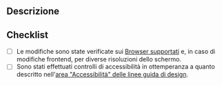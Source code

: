<!--- IMPORTANTE: Rivedi [come contribuire](../CONTRIBUTING.md) nel caso tu non l'abbia già fatto. -->
<!--- Inserisci una sintesi delle modifiche nel titolo qui sopra -->

## Descrizione

<!--- Descrivi le modifiche in dettaglio -->
<!--- Se necessario, aggiungi "Fixes #XX" per chiudere automaticamente la issue indicata in caso di approvazione. -->

## Checklist

<!--- Controlla i punti seguenti, e inserisci una `x` nei campi d'interesse. -->

- [ ] Le modifiche sono state verificate sui [Browser supportati](https://getbootstrap.com/docs/5.1/getting-started/browsers-devices/) e, in caso di modifiche frontend, per diverse risoluzioni dello schermo.
- [ ] Sono stati effettuati controlli di accessibilità in ottemperanza a quanto descritto nell'[area "Accessibilità" delle linee guida di design](https://docs.italia.it/italia/designers-italia/manuale-operativo-design-docs/it/versione-corrente/doc/esperienza-utente/accessibilita.html).

<!-- Se qualcosa non è chiaro, contattaci sullo Slack di Developers Italia (https://developersitalia.slack.com/messages/C7VPAUVB3)! -->